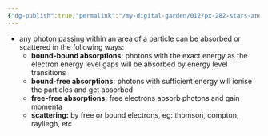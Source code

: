 ```yaml
---
{"dg-publish":true,"permalink":"/my-digital-garden/012/px-282-stars-and-the-solar-system/c-stellar-atmosphere/c2-14-stellar-atmospheres/px-282-c10a-sources-of-opacity/","created":"2024-11-25T10:50:32.000+00:00","updated":"2024-11-26T09:38:33.662+00:00"}
---
```


- any photon passing within an area of a particle can be absorbed or scattered in the following ways:
	- **bound-bound absorptions:** photons with the exact energy as the electron energy level gaps will be absorbed by energy level transitions
	- **bound-free absorptions:** photons with sufficient energy will ionise the particles and get absorbed
	- **free-free absorptions:** free electrons absorb photons and gain momenta
	- **scattering:** by free or bound electrons, eg: thomson, compton, rayliegh, etc

